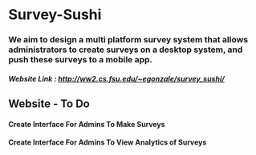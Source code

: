 # Survey-Sushi
### We aim to design a multi platform survey system that allows administrators to create surveys on a desktop system, and push these surveys to a mobile app.

##### Website Link : http://ww2.cs.fsu.edu/~egonzale/survey_sushi/

## Website - To Do

#### Create Interface For Admins To Make Surveys
#### Create Interface For Admins To View Analytics of Surveys
